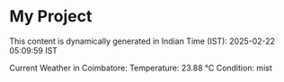 # My Project

This content is dynamically generated in Indian Time (IST): 2025-02-22 05:09:59 IST


Current Weather in Coimbatore:
Temperature: 23.88 °C
Condition: mist
